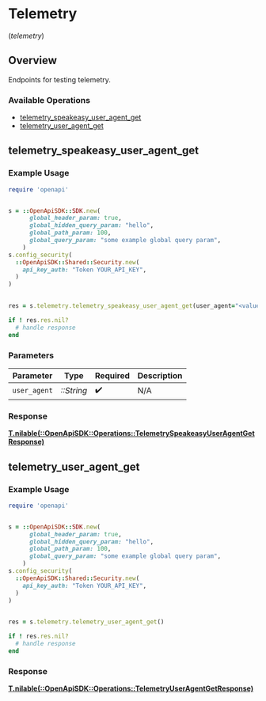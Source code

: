 # Telemetry
(*telemetry*)

## Overview

Endpoints for testing telemetry.

### Available Operations

* [telemetry_speakeasy_user_agent_get](#telemetry_speakeasy_user_agent_get)
* [telemetry_user_agent_get](#telemetry_user_agent_get)

## telemetry_speakeasy_user_agent_get

### Example Usage

```ruby
require 'openapi'


s = ::OpenApiSDK::SDK.new(
      global_header_param: true,
      global_hidden_query_param: "hello",
      global_path_param: 100,
      global_query_param: "some example global query param",
    )
s.config_security(
  ::OpenApiSDK::Shared::Security.new(
    api_key_auth: "Token YOUR_API_KEY",
  )
)

    
res = s.telemetry.telemetry_speakeasy_user_agent_get(user_agent="<value>")

if ! res.res.nil?
  # handle response
end

```

### Parameters

| Parameter          | Type               | Required           | Description        |
| ------------------ | ------------------ | ------------------ | ------------------ |
| `user_agent`       | *::String*         | :heavy_check_mark: | N/A                |

### Response

**[T.nilable(::OpenApiSDK::Operations::TelemetrySpeakeasyUserAgentGetResponse)](../../models/operations/telemetryspeakeasyuseragentgetresponse.md)**



## telemetry_user_agent_get

### Example Usage

```ruby
require 'openapi'


s = ::OpenApiSDK::SDK.new(
      global_header_param: true,
      global_hidden_query_param: "hello",
      global_path_param: 100,
      global_query_param: "some example global query param",
    )
s.config_security(
  ::OpenApiSDK::Shared::Security.new(
    api_key_auth: "Token YOUR_API_KEY",
  )
)

    
res = s.telemetry.telemetry_user_agent_get()

if ! res.res.nil?
  # handle response
end

```

### Response

**[T.nilable(::OpenApiSDK::Operations::TelemetryUserAgentGetResponse)](../../models/operations/telemetryuseragentgetresponse.md)**

